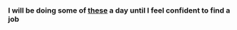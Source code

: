 ### I will be doing some of [these](https://projecteuler.net/archives) a day until I feel confident to find a job
